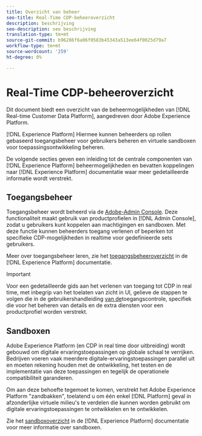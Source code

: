 ```yaml
---
title: Overzicht van beheer
seo-title: Real-Time CDP-beheeroverzicht
description: beschrijving
seo-description: seo beschrijving
translation-type: tm+mt
source-git-commit: b96286f6a06f0583b45343a513ee64f0025d79a7
workflow-type: tm+mt
source-wordcount: '259'
ht-degree: 0%

---
```



# Real-Time CDP-beheeroverzicht

Dit document biedt een overzicht van de beheermogelijkheden van [!DNL Real-time Customer Data Platform], aangedreven door Adobe Experience Platform.

[!DNL Experience Platform] Hiermee kunnen beheerders op rollen gebaseerd toegangsbeheer voor gebruikers beheren en virtuele sandboxen voor toepassingsontwikkeling beheren.

De volgende secties geven een inleiding tot de centrale componenten van [!DNL Experience Platform] beheermogelijkheden en bevatten koppelingen naar [!DNL Experience Platform] documentatie waar meer gedetailleerde informatie wordt verstrekt.

## Toegangsbeheer

Toegangsbeheer wordt beheerd via de [Adobe-Admin Console](http://adminconsole.adobe.com). Deze functionaliteit maakt gebruik van productprofielen in [!DNL Admin Console], zodat u gebruikers kunt koppelen aan machtigingen en sandboxen. Met deze functie kunnen beheerders toegang verlenen of beperken tot specifieke CDP-mogelijkheden in realtime voor gedefinieerde sets gebruikers.

Meer over toegangsbeheer leren, zie het [toegangsbeheeroverzicht](../../access-control/home.md) in de [!DNL Experience Platform] documentatie.

>[!IMPORTANT]
>Voor een gedetailleerde gids aan het verlenen van toegang tot CDP in real time, met inbegrip van het toelaten van zicht in UI, gelieve de stappen te volgen die in de gebruikershandleiding [van de](../../access-control/ui/overview.md)toegangscontrole, specifiek die voor het beheren van details en de extra diensten voor een productprofiel worden verstrekt.

## Sandboxen

Adobe Experience Platform (en CDP in real time door uitbreiding) wordt gebouwd om digitale ervaringstoepassingen op globale schaal te verrijken. Bedrijven voeren vaak meerdere digitale-ervaringstoepassingen parallel uit en moeten rekening houden met de ontwikkeling, het testen en de implementatie van deze toepassingen en tegelijk de operationele compatibiliteit garanderen.

Om aan deze behoefte tegemoet te komen, verstrekt het Adobe Experience Platform &quot;zandbakken&quot;, toelatend u om één enkel [!DNL Platform] geval in afzonderlijke virtuele milieu&#39;s te verdelen die kunnen worden gebruikt om digitale ervaringstoepassingen te ontwikkelen en te ontwikkelen.

Zie het [sandboxoverzicht](../../sandboxes/home.md) in de [!DNL Experience Platform] documentatie voor meer informatie over sandboxen.